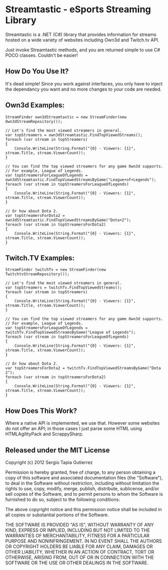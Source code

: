 Streamtastic - eSports Streaming Library
============

Streamtastic is a .NET (C#) library that provides information for streams hosted on a wide variety of websites including Own3d and Twitch.tv API.

Just invoke Streamtastic methods, and you are returned simple to use C# POCO classes. Couldn't be easier!



How Do You Use It?
------------------
It's dead simple! Since you work against interfaces, you only have to inject the dependancy you want and no more changes to your code are needed.	


Own3d Examples:
------------------

    StreamFinder own3dStreamtastic = new StreamFinder(new Own3dStreamRepository());

	// Let's find the most viewed streamers in general.
	var topStreamers = own3dStreamtastic.FindTopViewedStreams();
	foreach (var stream in topStreamers)
	{
		Console.WriteLine(String.Format("{0} - Viewers: {1}", stream.Title, stream.ViewerCount));
	}

	// You can find the top viewed streamers for any game Own3d supports.
	// For example, League of Legends.
	var topStreamersForLeagueOfLegends = own3dStreamtastic.FindTopViewedStreamsByGame("League+of+Legends");
	foreach (var stream in topStreamersForLeagueOfLegends)
	{
		Console.WriteLine(String.Format("{0} - Viewers: {1}", stream.Title, stream.ViewerCount));
	}

	// Or how about Dota 2.
	var topStreamersForDota2 = own3dStreamtastic.FindTopViewedStreamsByGame("Dota+2");
	foreach (var stream in topStreamersForDota2)
	{
		Console.WriteLine(String.Format("{0} - Viewers: {1}", stream.Title, stream.ViewerCount));
	}


Twitch.TV Examples:
------------------

    StreamFinder twitchTv = new StreamFinder(new TwitchtvStreamRepository());

	// Let's find the most viewed streamers in general.
	var topStreamers = twitchTv.FindTopViewedStreams();
	foreach (var stream in topStreamers)
	{
		Console.WriteLine(String.Format("{0} - Viewers: {1}", stream.Title, stream.ViewerCount));
	}

	// You can find the top viewed streamers for any game Own3d supports.
	// For example, League of Legends.
	var topStreamersForLeagueOfLegends = twitchTv.FindTopViewedStreamsByGame("League of Legends");
	foreach (var stream in topStreamersForLeagueOfLegends)
	{
		Console.WriteLine(String.Format("{0} - Viewers: {1}", stream.Title, stream.ViewerCount));
	}

	// Or how about Dota 2.
	var topStreamersForDota2 = twitchTv.FindTopViewedStreamsByGame("Dota 2");
	foreach (var stream in topStreamersForDota2)
	{
		Console.WriteLine(String.Format("{0} - Viewers: {1}", stream.Title, stream.ViewerCount));
	}


How Does This Work?
------------------
Where a native API is implemented, we use that. However some websites do not offer an API; in those cases I just parse some HTML using
HTMLAgilityPack and ScrappySharp.


Released under the MIT License
------------------
Copyright (c) 2012 Sergio Tapia Gutierrez

Permission is hereby granted, free of charge, to any person obtaining a copy of this software 
and associated documentation files (the "Software"), to deal in the Software without restriction, 
including without limitation the rights to use, copy, modify, merge, publish, distribute, sublicense, 
and/or sell copies of the Software, and to permit persons to whom the Software is furnished to do so, subject to the following conditions:

The above copyright notice and this permission notice shall be included in all copies or substantial 
portions of the Software.

THE SOFTWARE IS PROVIDED "AS IS", WITHOUT WARRANTY OF ANY KIND, EXPRESS OR IMPLIED, INCLUDING BUT NOT 
LIMITED TO THE WARRANTIES OF MERCHANTABILITY, FITNESS FOR A PARTICULAR PURPOSE AND NONINFRINGEMENT. IN 
NO EVENT SHALL THE AUTHORS OR COPYRIGHT HOLDERS BE LIABLE FOR ANY CLAIM, DAMAGES OR OTHER LIABILITY, 
WHETHER IN AN ACTION OF CONTRACT, TORT OR OTHERWISE, ARISING FROM, OUT OF OR IN CONNECTION WITH THE 
SOFTWARE OR THE USE OR OTHER DEALINGS IN THE SOFTWARE.
